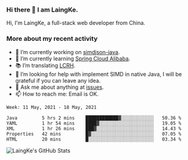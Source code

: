 ### Hi there 👋 I am LaingKe.

Hi, I'm LaingKe, a full-stack web developer from China.

### More about my recent activity

- 🔭 I’m currently working on [simdjson-java](https://github.com/laingke/simdjson-java).
- 🌱 I’m currently learning [Spring Cloud Alibaba](https://github.com/alibaba/spring-cloud-alibaba).
- :books: I’m translating [LCRH](https://github.com/LCTT/LCRH).
- 🤔 I’m looking for help with implement SIMD in native Java, I will be grateful if you can leave any idea.
- 💬 Ask me about anything at [issues](https://github.com/laingke/laingke/issues).
- 📫 How to reach me: Email is OK.

<!--START_SECTION:waka-->
```text
Week: 11 May, 2021 - 18 May, 2021

Java         5 hrs 2 mins    ████████████▓░░░░░░░░░░░░   50.36 % 
YAML         1 hr 54 mins    ████▓░░░░░░░░░░░░░░░░░░░░   19.05 % 
XML          1 hr 26 mins    ███▓░░░░░░░░░░░░░░░░░░░░░   14.43 % 
Properties   42 mins         █▓░░░░░░░░░░░░░░░░░░░░░░░   07.05 % 
HTML         20 mins         █░░░░░░░░░░░░░░░░░░░░░░░░   03.34 % 
```
<!--END_SECTION:waka-->

![LaingKe's GitHub Stats](https://github-readme-stats.vercel.app/api?username=laingke&show_icons=true&theme=nightowl&count_private=true)
